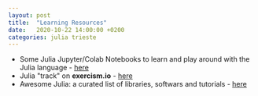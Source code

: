 ```yaml
---
layout: post
title:  "Learning Resources"
date:   2020-10-22 14:00:00 +0200
categories: julia trieste
---
```


  -  Some Julia Jupyter/Colab Notebooks to learn and play around with the Julia language - [here](https://github.com/Julia-Trieste/julia_notebooks)
  -  Julia "track" on **exercism.io** - [here](https://exercism.io/my/tracks/julia)
  -  Awesome Julia: a curated list of libraries, softwars and tutorials - [here](https://github.com/greister/Awesome-Julia)
